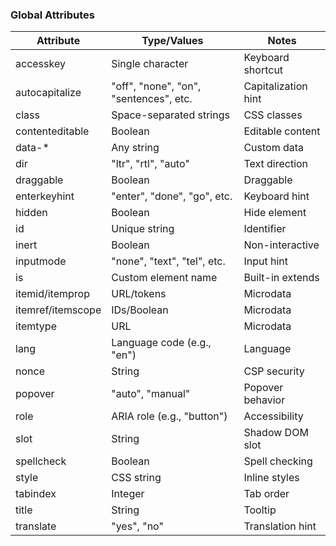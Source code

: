 ### Global Attributes

| Attribute          | Type/Values                          | Notes                  |
|--------------------|--------------------------------------|------------------------|
| accesskey         | Single character                    | Keyboard shortcut     |
| autocapitalize    | "off", "none", "on", "sentences", etc. | Capitalization hint   |
| class             | Space-separated strings             | CSS classes           |
| contenteditable   | Boolean                             | Editable content      |
| data-*            | Any string                          | Custom data           |
| dir               | "ltr", "rtl", "auto"                | Text direction        |
| draggable         | Boolean                             | Draggable             |
| enterkeyhint      | "enter", "done", "go", etc.         | Keyboard hint         |
| hidden            | Boolean                             | Hide element          |
| id                | Unique string                       | Identifier            |
| inert             | Boolean                             | Non-interactive       |
| inputmode         | "none", "text", "tel", etc.         | Input hint            |
| is                | Custom element name                 | Built-in extends      |
| itemid/itemprop   | URL/tokens                          | Microdata             |
| itemref/itemscope | IDs/Boolean                         | Microdata             |
| itemtype          | URL                                 | Microdata             |
| lang              | Language code (e.g., "en")          | Language              |
| nonce             | String                              | CSP security          |
| popover           | "auto", "manual"                    | Popover behavior      |
| role              | ARIA role (e.g., "button")          | Accessibility         |
| slot              | String                              | Shadow DOM slot       |
| spellcheck        | Boolean                             | Spell checking        |
| style             | CSS string                          | Inline styles         |
| tabindex          | Integer                             | Tab order             |
| title             | String                              | Tooltip               |
| translate         | "yes", "no"                         | Translation hint      |
